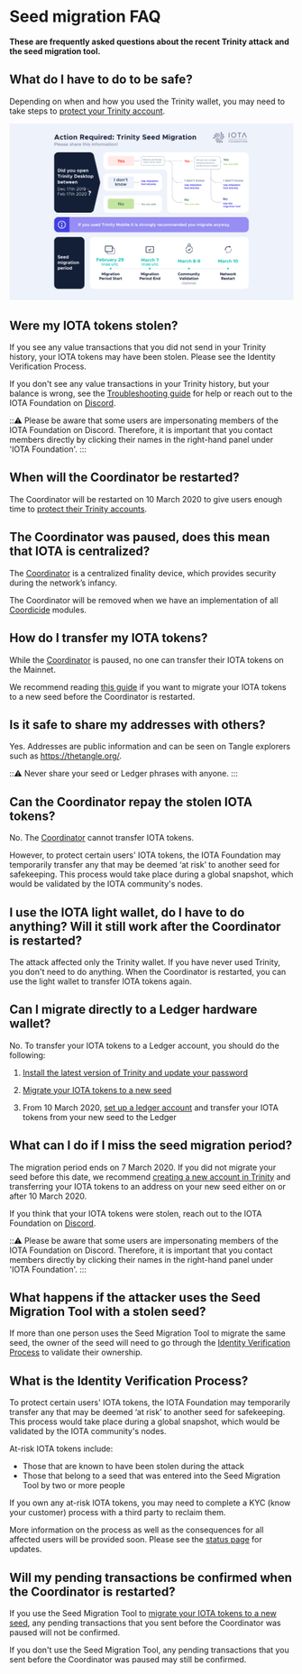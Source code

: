 # Seed migration FAQ

**These are frequently asked questions about the recent Trinity attack and the seed migration tool.**

## What do I have to do to be safe?

Depending on when and how you used the Trinity wallet, you may need to take steps to [protect your Trinity account](../how-to-guides/protect-trinity-account.md).

![Seed migration flowchart](../images/seed-migration.png)

## Were my IOTA tokens stolen?

If you see any value transactions that you did not send in your Trinity history, your IOTA tokens may have been stolen. Please see the Identity Verification Process.

If you don't see any value transactions in your Trinity history, but your balance is wrong, see the [Troubleshooting guide](../references/troubleshooting.md) for help or reach out to the IOTA Foundation on [Discord](https://discord.iota.org/).

:::warning:
Please be aware that some users are impersonating members of the IOTA Foundation on Discord. Therefore, it is important that you contact members directly by clicking their names in the right-hand panel under 'IOTA Foundation'.
:::

## When will the Coordinator be restarted?

The Coordinator will be restarted on 10 March 2020 to give users enough time to [protect their Trinity accounts](../how-to-guides/protect-trinity-account.md).

## The Coordinator was paused, does this mean that IOTA is centralized?

The [Coordinator](root://getting-started/0.1/network/the-coordinator.md) is a centralized finality device, which provides security during the network’s infancy.

The Coordinator will be removed when we have an implementation of all [Coordicide](https://coordicide.iota.org/) modules.

## How do I transfer my IOTA tokens?

While the [Coordinator](root://getting-started/0.1/network/the-coordinator.md) is paused, no one can transfer their IOTA tokens on the Mainnet.

We recommend reading [this guide](../how-to-guides/protect-trinity-account.md) if you want to migrate your IOTA tokens to a new seed before the Coordinator is restarted.

## Is it safe to share my addresses with others?

Yes. Addresses are public information and can be seen on Tangle explorers such as https://thetangle.org/.

:::warning:
Never share your seed or Ledger phrases with anyone.
:::

## Can the Coordinator repay the stolen IOTA tokens?

No. The [Coordinator](root://getting-started/0.1/network/the-coordinator.md) cannot transfer IOTA tokens.

However, to protect certain users' IOTA tokens, the IOTA Foundation may temporarily transfer any that may be deemed ‘at risk’ to another seed for safekeeping. This process would take place during a global snapshot, which would be validated by the IOTA community's nodes.

## I use the IOTA light wallet, do I have to do anything? Will it still work after the Coordinator is restarted?

The attack affected only the Trinity wallet. If you have never used Trinity, you don't need to do anything. When the Coordinator is restarted, you can use the light wallet to transfer IOTA tokens again.

## Can I migrate directly to a Ledger hardware wallet?

No. To transfer your IOTA tokens to a Ledger account, you should do the following:

1. [Install the latest version of Trinity and update your password](../how-to-guides/protect-trinity-account.md#install-the-latest-version-of-trinity)

2. [Migrate your IOTA tokens to a new seed](../how-to-guides/protect-trinity-account.md#migrate-your-iota-tokens-to-a-new-seed)

3. From 10 March 2020, [set up a ledger account](https://trinity.iota.org/hardware/) and transfer your IOTA tokens from your new seed to the Ledger

## What can I do if I miss the seed migration period?

The migration period ends on 7 March 2020. If you did not migrate your seed before this date, we recommend [creating a new account in Trinity](../how-to-guides/create-an-account.md) and transferring your IOTA tokens to an address on your new seed either on or after 10 March 2020.

If you think that your IOTA tokens were stolen, reach out to the IOTA Foundation on [Discord](https://discord.iota.org/).

:::warning:
Please be aware that some users are impersonating members of the IOTA Foundation on Discord. Therefore, it is important that you contact members directly by clicking their names in the right-hand panel under 'IOTA Foundation'.
:::

## What happens if the attacker uses the Seed Migration Tool with a stolen seed?

If more than one person uses the Seed Migration Tool to migrate the same seed, the owner of the seed will need to go through the [Identity Verification Process](#what-is-the-idenitity-verification-process) to validate their ownership.

## What is the Identity Verification Process?

To protect certain users' IOTA tokens, the IOTA Foundation may temporarily transfer any that may be deemed ‘at risk’ to another seed for safekeeping. This process would take place during a global snapshot, which would be validated by the IOTA community's nodes.

At-risk IOTA tokens include:

- Those that are known to have been stolen during the attack
- Those that belong to a seed that was entered into the Seed Migration Tool by two or more people

If you own any at-risk IOTA tokens, you may need to complete a KYC (know your customer) process with a third party to reclaim them.

More information on the process as well as the consequences for all affected users will be provided soon. Please see the [status page](http://status.iota.org/) for updates.

## Will my pending transactions be confirmed when the Coordinator is restarted?

If you use the Seed Migration Tool to [migrate your IOTA tokens to a new seed](../how-to-guides/protect-trinity-account.md#migrate-your-iota-tokens-to-a-new-seed), any pending transactions that you sent before the Coordinator was paused will not be confirmed.

If you don't use the Seed Migration Tool, any pending transactions that you sent before the Coordinator was paused may still be confirmed.
